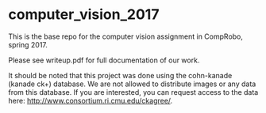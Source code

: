 # computer_vision_2017
This is the base repo for the computer vision assignment in CompRobo, spring 2017.

Please see writeup.pdf for full documentation of our work.

It should be noted that this project was done using the cohn-kanade (kanade ck+) database. We are not allowed to distribute images or any data from this database. If you are interested, you can request access to the data here: http://www.consortium.ri.cmu.edu/ckagree/.
